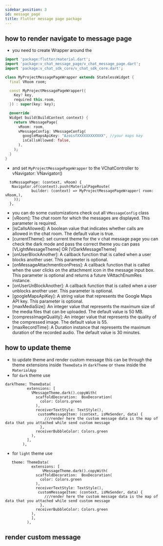 ```yaml
---
sidebar_position: 3
id: message_page
title: Flutter message page package
---
```


## how to render navigate to message page

- you need to create Wrapper around the

```dart
import 'package:flutter/material.dart';
import 'package:v_chat_message_page/v_chat_message_page.dart';
import 'package:v_chat_sdk_core/v_chat_sdk_core.dart';

class MyProjectMessagePageWrapper extends StatelessWidget {
  final VRoom room;

  const MyProjectMessagePageWrapper({
    Key? key,
    required this.room,
  }) : super(key: key);

  @override
  Widget build(BuildContext context) {
    return VMessagePage(
      vRoom: room,
      vMessageConfig: VMessageConfig(
        googleMapsApiKey: "AzoisfXXXXXXXXXXXX", //your maps key
        isCallsAllowed: false,
      ),
    );
  }
}

```

- and set `MyProjectMessagePageWrapper` to the VChatController to vNavigator: VNavigator()

``` 
  toMessagePage: (context, vRoom) {
   Navigator.of(context).push(MaterialPageRoute(
            builder: (context) => MyProjectMessagePageWrapper( room: vRoom,),
    ));
  },
```

- you can do some customizations check out all `VMessageConfig` class
- [vRoom]: The chat room for which the messages are displayed. This parameter is required.
- [isCallsAllowed]: A boolean value that indicates whether calls are allowed in the chat room. The default value is
  true.
- [currentTheme]: set current theme for the v chat message page you can check the dark mode and pass the correct theme
  you can pass [VLightMessageTheme] OR [VDarkMessageTheme]
- [onUserBlockAnother]: A callback function that is called when a user blocks another user. This parameter is optional.
- [onMessageAttachmentIconPress]: A callback function that is called when the user clicks on the attachment icon in the
  message input box. This parameter is optional and returns a future VAttachEnumRes instance.
- [onUserUnBlockAnother]: A callback function that is called when a user unblocks another user. This parameter is
  optional.
- [googleMapsApiKey]: A string value that represents the Google Maps API key. This parameter is optional.
- [maxMediaSize]: An integer value that represents the maximum size of the media files that can be uploaded. The default
  value is 50 MB.
- [compressImageQuality]: An integer value that represents the quality of the compressed image. The default value is 55.
- [maxRecordTime]: A Duration instance that represents the maximum duration of the recorded audio. The default value is
  30 minutes.

## how to update theme

- to update theme and render custom message this can be through the theme extensions inside `ThemeData` in `darkTheme`
  or `theme` inside the `MaterialApp`
- for `dark` theme use

``` 
darkTheme: ThemeData(
          extensions: [
            VMessageTheme.dark().copyWith(
              scaffoldDecoration:  BoxDecoration(
                color: Colors.green
              ),
              receiverTextStyle: TextStyle(),
               customMessageItem: (context, isMeSender, data) {
                  ///render here the custom message data is the map of data that you attached while send custom message
                },
              receiverBubbleColor: Colors.green
            ),
          ],
        ),
```

- for `light` theme use

```
   theme: ThemeData(
            extensions: [
                 VMessageTheme.dark().copyWith(
              scaffoldDecoration:  BoxDecoration(
                color: Colors.green
              ),
              receiverTextStyle: TextStyle(),
               customMessageItem: (context, isMeSender, data) {
                  ///render here the custom message data is the map of data that you attached while send custom message
                },
              receiverBubbleColor: Colors.green
            ),
            ],
          ),
```

## render custom message
